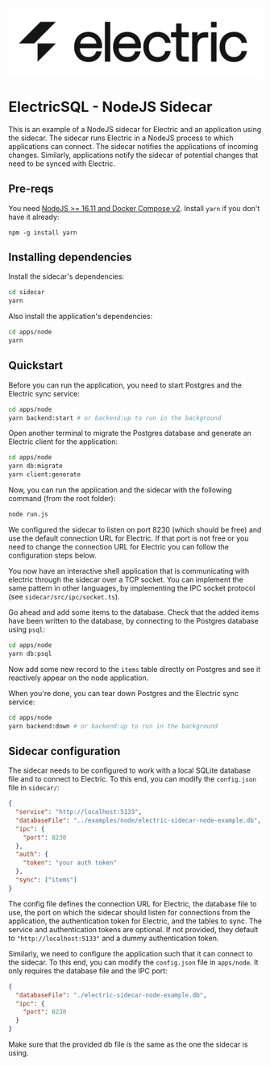 <a href="https://electric-sql.com">
  <picture>
    <source media="(prefers-color-scheme: dark)"
        srcset="https://raw.githubusercontent.com/electric-sql/meta/main/identity/ElectricSQL-logo-light-trans.svg"
    />
    <source media="(prefers-color-scheme: light)"
        srcset="https://raw.githubusercontent.com/electric-sql/meta/main/identity/ElectricSQL-logo-black.svg"
    />
    <img alt="ElectricSQL logo"
        src="https://raw.githubusercontent.com/electric-sql/meta/main/identity/ElectricSQL-logo-black.svg"
    />
  </picture>
</a>

# ElectricSQL - NodeJS Sidecar

This is an example of a NodeJS sidecar for Electric and an application using the sidecar.
The sidecar runs Electric in a NodeJS process to which applications can connect.
The sidecar notifies the applications of incoming changes.
Similarly, applications notify the sidecar of potential changes that need to be synced with Electric.

## Pre-reqs

You need [NodeJS >= 16.11 and Docker Compose v2](https://electric-sql.com/docs/usage/installation/prereqs). Install `yarn` if you don't have it already:

```shell
npm -g install yarn
```

## Installing dependencies

Install the sidecar's dependencies:
```sh
cd sidecar
yarn
```

Also install the application's dependencies:
```sh
cd apps/node
yarn
```

## Quickstart

Before you can run the application, you need to start Postgres and the Electric sync service:
```sh
cd apps/node
yarn backend:start # or backend:up to run in the background
```

Open another terminal to migrate the Postgres database and generate an Electric client for the application: 
```sh
cd apps/node
yarn db:migrate
yarn client:generate
```

Now, you can run the application and the sidecar with the following command (from the root folder):
```sh
node run.js
```

We configured the sidecar to listen on port 8230 (which should be free) and use the default connection URL for Electric. If that port is not free or you need to change the connection URL for Electric you can follow the configuration steps below.

You now have an interactive shell application that is communicating with electric through the sidecar over a TCP socket. You can implement the same pattern in other languages, by implementing the IPC socket protocol (see ```sidecar/src/ipc/socket.ts```).

Go ahead and add some items to the database. Check that the added items have been written to the database, by connecting to the Postgres database using `psql`:

```sh
cd apps/node
yarn db:psql
```

Now add some new record to the `items` table directly on Postgres and see it reactively appear on the node application.

When you're done, you can tear down Postgres and the Electric sync service:

```sh
cd apps/node
yarn backend:down # or backend:up to run in the background
```

## Sidecar configuration

The sidecar needs to be configured to work with a local SQLite database file and to connect to Electric.
To this end, you can modify the `config.json` file in `sidecar/`:
```json
{
  "service": "http://localhost:5133",
  "databaseFile": "../examples/node/electric-sidecar-node-example.db",
  "ipc": {
    "port": 8230
  },
  "auth": {
    "token": "your auth token"
  },
  "sync": ["items"]
}
```

The config file defines the connection URL for Electric, the database file to use, the port on which the sidecar should listen for connections from the application, the authentication token for Electric, and the tables to sync. The service and authentication tokens are optional. If not provided, they default to `"http://localhost:5133"` and a dummy authentication token.

Similarly, we need to configure the application such that it can connect to the sidecar.
To this end, you can modify the `config.json` file in `apps/node`. It only requires the database file and the IPC port:
```json
{
  "databaseFile": "./electric-sidecar-node-example.db",
  "ipc": {
    "port": 8230
  }
}
```

Make sure that the provided db file is the same as the one the sidecar is using.
